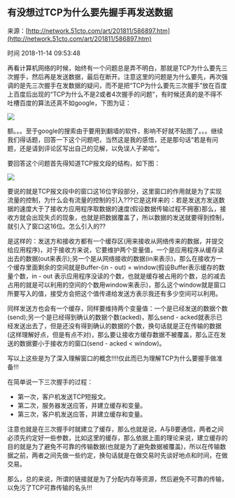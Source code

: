 ## 有没想过TCP为什么要先握手再发送数据

来源：[http://network.51cto.com/art/201811/586897.htm](http://network.51cto.com/art/201811/586897.htm)

时间 2018-11-14 09:53:48

 
再看计算机网络的时候，始终有一个问题总是弄不明白，那就是TCP为什么要先三次握手，然后再是发送数据，最后在断开。注意这里的问题是为什么要先，再次强调的是先三次握手在发数据的疑问，而不是把“TCP为什么要先三次握手”放在百度上百度后出现的“TCP为什么不是2或者4次握手的问题”，有时候还真的是不得不吐槽百度的算法还真不如google，下图为证：
 
![][0]
 
额。。。至于google的搜索由于要用到翻墙的软件，影响不好就不贴图了。。。继续我们得话题，回答一下这个问题吧，当然这是我的感悟，还是那句话“若是有问题，还是请到评论区写出自己的见解，以免误人子弟哈”。
 
要回答这个问题首先得知道TCP报文段的结构，如下图：
 
![][1]
 
要说的就是TCP报文段中的窗口这16位字段部分，这里窗口的作用就是为了实现流量的控制，为什么会有流量的控制的引入???它是这样来的：若是发送方发送数据的速度大于了接收方应用程序取数据的速度(假设数据传输过程不拥塞)那么，接收方就会出现失贞的现象，也就是把数据覆盖了，所以数据的发送就要得到控制，就引入了窗口这16位。怎么引入的??
 
是这样的：发送方和接收方都有一个缓存区(用来接收从网络传来的数据，并提交给应用程序)，对于接收方来说，它要维护两个变量值，一个是应用程序从缓存读出去的数据(out来表示);另一个是从网络接收的数据(in来表示)，那么在接收方一个缓存里面剩余的空间就是Buffer-(in - out) = window(假设Buffer表示缓存的数量个数，in - out 表示应用程序没读的个数，也就是缓存被占用的个数，总的减去占用的就是可以利用的空间的个数用window来表示)，那么这个window就是窗口所要写入的值，接受方会把这个值传递给发送方表示我还有多少空间可以利用。
 
同样发送方也会有一个缓存，同样要维持两个变量值：一个是已经发送的数据个数(send);另一个是已经得到确认的数据个数(acked)，那么send - acked就表示已经发送出去了，但是还没有得到确认的数据的个数，换句话就是正在传输的数据(这样理解好点，但是有点不对)，那么要让接收方缓存数据不被覆盖，那么正在发送的数据要小于接收方的窗口(send - acked < window)。
 
写以上这些是为了深入理解窗口的概念!!!!仅此而已为理解TCP为什么要握手做准备!!!
 
在简单说一下三次握手的过程：

 
* 第一次，客户机发送TCP短报文。 
* 第二次，服务器发送应答，并建立缓存和变量。 
* 第三次，客户机发送应答，并建立缓存和变量。 
 
 
注意也就是在三次握手时就建立了缓存，那么也就是说，A与B要通信，两者之间必须先约定好一些参数，比如这里的缓存，那么依据上面的理论来说，建立缓存的目的就是为了避免不可靠的传输数据(也就是为了避免数据被覆盖)，所以在传输数据之前，两者之间先做一些约定，换句话就是在做交易时先谈好地点和时间，在做交易。
 
那么，总的来说，所谓的链接就是为了分配内存等资源，然后避免不可靠的传输，以免污了TCP可靠传输的名头!!!


[0]: ./img/v2yMfy2.jpg
[1]: ./img/iUn63iz.jpg
